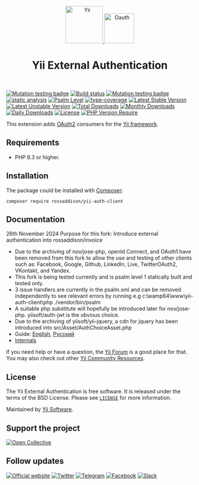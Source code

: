<p align="center">
    <a href="https://github.com/yiisoft" target="_blank">
        <img src="https://yiisoft.github.io/docs/images/yii_logo.svg" height="100px" alt="Yii">
    </a>
    <a href="https://oauth.net/2/" target="_blank">
        <img src="https://oauth.net/images/oauth-2-sm.png" height="80px" alt="Oauth">
    </a>
    <h1 align="center">Yii External Authentication</h1>
    <br>
</p>

[![Mutation testing badge](https://img.shields.io/endpoint?style=flat&url=https%3A%2F%2Fbadge-api.stryker-mutator.io%2Fyii-auth-client)](https://dashboard.stryker-mutator.io/reports/yii-auth-client)
[![Build status](https://github.com/rossaddison/yii-auth-client/workflows/build/badge.svg)](https://github.com/rossaddison/yii-auth-client/actions?query=workflow%3Abuild)
[![Mutation testing badge](https://img.shields.io/endpoint?style=flat&url=https%3A%2F%2Fbadge-api.stryker-mutator.io%2Fgithub.com%2Frossaddison%2Fyii-auth-client%2Fmaster)](https://dashboard.stryker-mutator.io/reports/github.com/rossaddison/yii-auth-client/master)
[![static analysis](https://github.com/rossaddison/yii-auth-client/workflows/static%20analysis/badge.svg)](https://github.com/rossaddison/yii-auth-client/actions?query=workflow%3A%22static+analysis%22)
[![Psalm Level](https://img.shields.io/static/v1?label=Psalm%20Level&message=1&color=66ff00)](https://psalm.dev)
[![type-coverage](https://shepherd.dev/github/rossaddison/yii-auth-client/coverage.svg)](https://shepherd.dev/github/rossaddison/yii-auth-client)
[![Latest Stable Version](https://poser.pugx.org/rossaddison/yii-auth-client/v)](https://packagist.org/packages/rossaddison/yii-auth-client) 
[![Latest Unstable Version](https://poser.pugx.org/rossaddison/yii-auth-client/v/unstable)](https://packagist.org/packages/rossaddison/yii-auth-client) 
[![Total Downloads](https://poser.pugx.org/rossaddison/yii-auth-client/downloads)](https://packagist.org/packages/rossaddison/yii-auth-client) 
[![Monthly Downloads](https://poser.pugx.org/rossaddison/yii-auth-client/d/monthly)](https://packagist.org/packages/rossaddison/yii-auth-client)
[![Daily Downloads](https://poser.pugx.org/rossaddison/yii-auth-client/d/daily)](https://packagist.org/packages/rossaddison/yii-auth-client)
[![License](https://poser.pugx.org/rossaddison/yii-auth-client/license)](https://packagist.org/packages/rossaddison/yii-auth-client) 
[![PHP Version Require](https://poser.pugx.org/rossaddison/yii-auth-client/require/php)](https://packagist.org/packages/rossaddison/yii-auth-client)

This extension adds [OAuth2](https://oauth.net/2/) 
consumers for the [Yii framework](https://www.yiiframework.com).

## Requirements

- PHP 8.3 or higher.

## Installation

The package could be installed with [Composer](https://getcomposer.org):

```shell
composer require rossaddison/yii-auth-client
```

## Documentation

26th November 2024
Purpose for this fork: Introduce external authentication into rossaddison/invoice
- Due to the archiving of nov/jose-php, openId Connect, and OAuth1 have been removed from this fork
  to allow the use and testing of other clients such as: 
    Facebook, Google, Github, LinkedIn, 
    Live, TwitterOAuth2, 
    VKontakt, and Yandex.
- This fork is being tested currently and is psalm level 1 statically built and tested only.
- 3 issue handlers are currently in the psalm.xml and can be removed independently to see relevant errors
  by running e.g c:\wamp64\www\yii-auth-client\php ./vendor/bin/psalm
- A suitable php substitute will hopefully be introduced later for nov/jose-php. yiisoft/auth-jwt is the obvious choice.
- Due to the archiving of yiisoft/yii-jquery,  a cdn for jquery has been introduced into 
  src/Asset/AuthChoiceAsset.php
- Guide: [English](docs/guide/en/README.md), [Русский](docs/guide/ru/README.md)
- [Internals](docs/internals.md)

If you need help or have a question, the [Yii Forum](https://forum.yiiframework.com/c/yii-3-0/63) is a good place for that.
You may also check out other [Yii Community Resources](https://www.yiiframework.com/community).

## License

The Yii External Authentication is free software. It is released under the terms of the BSD License.
Please see [`LICENSE`](./LICENSE.md) for more information.

Maintained by [Yii Software](https://www.yiiframework.com/).

## Support the project

[![Open Collective](https://img.shields.io/badge/Open%20Collective-sponsor-7eadf1?logo=open%20collective&logoColor=7eadf1&labelColor=555555)](https://opencollective.com/yiisoft)

## Follow updates

[![Official website](https://img.shields.io/badge/Powered_by-Yii_Framework-green.svg?style=flat)](https://www.yiiframework.com/)
[![Twitter](https://img.shields.io/badge/twitter-follow-1DA1F2?logo=twitter&logoColor=1DA1F2&labelColor=555555?style=flat)](https://twitter.com/yiiframework)
[![Telegram](https://img.shields.io/badge/telegram-join-1DA1F2?style=flat&logo=telegram)](https://t.me/yii3en)
[![Facebook](https://img.shields.io/badge/facebook-join-1DA1F2?style=flat&logo=facebook&logoColor=ffffff)](https://www.facebook.com/groups/yiitalk)
[![Slack](https://img.shields.io/badge/slack-join-1DA1F2?style=flat&logo=slack)](https://yiiframework.com/go/slack)
